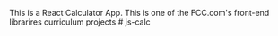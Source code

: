 This is a React Calculator App. This is one of the FCC.com's front-end librarires curriculum projects.# js-calc
